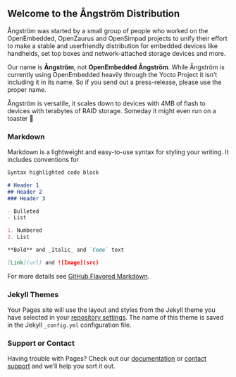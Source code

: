 ## Welcome to the Ångström Distribution

Ångström was started by a small group of people who worked on the OpenEmbedded, OpenZaurus and OpenSimpad projects to unify their effort to make a stable and userfriendly distribution for embedded devices like handhelds, set top boxes and network-attached storage devices and more.

Our name is **Ångström**, not **OpenEmbedded Ångström**. While Ångström is currently using OpenEmbedded heavily through the Yocto Project it isn’t including it in its name. So if you send out a press-release, please use the proper name.

Ångström is versatile, it scales down to devices with 4MB of flash to devices with terabytes of RAID storage. Someday it might even run on a toaster 🙂

### Markdown

Markdown is a lightweight and easy-to-use syntax for styling your writing. It includes conventions for

```markdown
Syntax highlighted code block

# Header 1
## Header 2
### Header 3

- Bulleted
- List

1. Numbered
2. List

**Bold** and _Italic_ and `Code` text

[Link](url) and ![Image](src)
```

For more details see [GitHub Flavored Markdown](https://guides.github.com/features/mastering-markdown/).

### Jekyll Themes

Your Pages site will use the layout and styles from the Jekyll theme you have selected in your [repository settings](https://github.com/Angstrom-distribution/angstrom-manifest/settings). The name of this theme is saved in the Jekyll `_config.yml` configuration file.

### Support or Contact

Having trouble with Pages? Check out our [documentation](https://help.github.com/categories/github-pages-basics/) or [contact support](https://github.com/contact) and we’ll help you sort it out.
